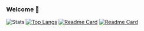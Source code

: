 ### Welcome 👋

![Stats](https://github-readme-stats.vercel.app/api?username=nclettiere)
[![Top Langs](https://github-readme-stats.vercel.app/api/top-langs/?username=nclettiere)](#)
[![Readme Card](https://github-readme-stats.vercel.app/api/pin/?username=nclettiere&repo=ricerco-utils)](https://github.com/nclettiere/ricerco-utils)
[![Readme Card](https://github-readme-stats.vercel.app/api/pin/?username=nclettiere&repo=Quester)](https://github.com/nclettiere/ricerco-utils)
